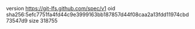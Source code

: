 version https://git-lfs.github.com/spec/v1
oid sha256:5efc7751fa4fd44c9e3999163bb187857d44f08caa2a13fdd11974cbd73547d9
size 318755
